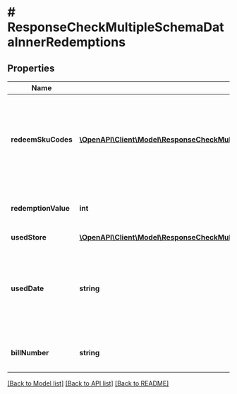 # # ResponseCheckMultipleSchemaDataInnerRedemptions

## Properties

Name | Type | Description | Notes
------------ | ------------- | ------------- | -------------
**redeemSkuCodes** | [**\OpenAPI\Client\Model\ResponseCheckMultipleSchemaDataInnerRedemptionsRedeemSkuCodesInner[]**](ResponseCheckMultipleSchemaDataInnerRedemptionsRedeemSkuCodesInner.md) | Contains redeemed SKU information of the voucher (for voucher type is conditional and support sku) | [optional]
**redemptionValue** | **int** | Actual redemption value of voucher type &#x3D; conditional | [optional]
**usedStore** | [**\OpenAPI\Client\Model\ResponseCheckMultipleSchemaDataInnerRedemptionsUsedStore**](ResponseCheckMultipleSchemaDataInnerRedemptionsUsedStore.md) |  | [optional]
**usedDate** | **string** | Date voucher marked as used in case the voucher has been redeemed. Format (YYYY-MM-DD HH:MM:SS) | [optional]
**billNumber** | **string** | Bill number for which voucher used/reserved | [optional]

[[Back to Model list]](../../README.md#models) [[Back to API list]](../../README.md#endpoints) [[Back to README]](../../README.md)

